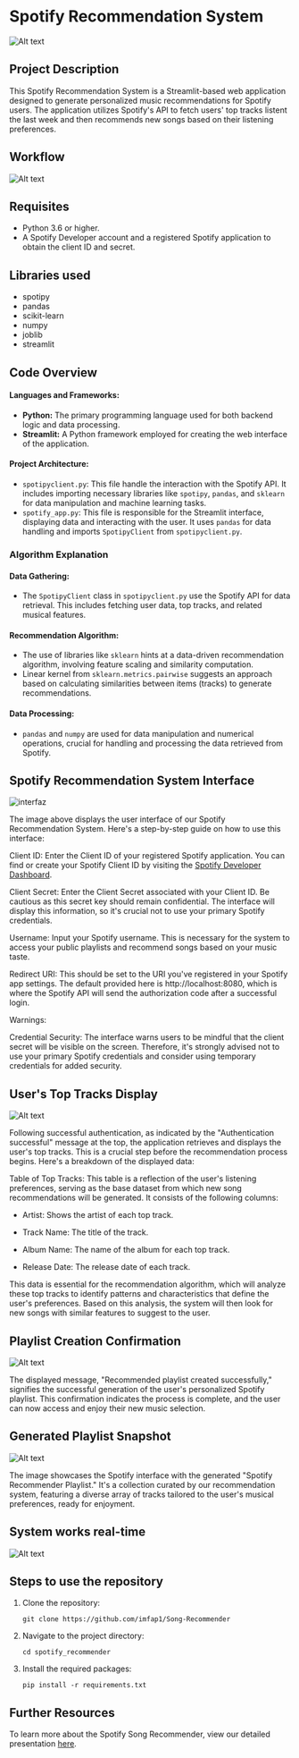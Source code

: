 # Spotify Recommendation System

![Alt text](https://github.com/imfap1/Song-Recommender/blob/main/image/Spotify%20Song%20Recommender.png?raw=true)

## Project Description
This Spotify Recommendation System is a Streamlit-based web application designed to generate personalized music recommendations for Spotify users. The application utilizes Spotify's API to fetch users' top tracks listent the last week and then recommends new songs based on their listening preferences.

## Workflow

![Alt text](https://github.com/imfap1/Song-Recommender/blob/main/image/workflow.png?raw=true)

## Requisites
- Python 3.6 or higher.
- A Spotify Developer account and a registered Spotify application to obtain the client ID and secret.

## Libraries used
- spotipy
- pandas
- scikit-learn
- numpy
- joblib
- streamlit

## Code Overview

#### Languages and Frameworks:
- **Python:** The primary programming language used for both backend logic and data processing.
- **Streamlit:** A Python framework employed for creating the web interface of the application.

#### Project Architecture:
- `spotipyclient.py`: This file handle the interaction with the Spotify API. It includes importing necessary libraries like `spotipy`, `pandas`, and `sklearn` for data manipulation and machine learning tasks.
- `spotify_app.py`: This file is responsible for the Streamlit interface, displaying data and interacting with the user. It uses `pandas` for data handling and imports `SpotipyClient` from `spotipyclient.py`.

### Algorithm Explanation

#### Data Gathering:
- The `SpotipyClient` class in `spotipyclient.py` use the Spotify API for data retrieval. This includes fetching user data, top tracks, and related musical features.

#### Recommendation Algorithm:
- The use of libraries like `sklearn` hints at a data-driven recommendation algorithm, involving feature scaling and similarity computation.
- Linear kernel from `sklearn.metrics.pairwise` suggests an approach based on calculating similarities between items (tracks) to generate recommendations.

#### Data Processing:
- `pandas` and `numpy` are used for data manipulation and numerical operations, crucial for handling and processing the data retrieved from Spotify.

## Spotify Recommendation System Interface

![interfaz](https://github.com/imfap1/Song-Recommender/blob/main/image/4.png?raw=true)

The image above displays the user interface of our Spotify Recommendation System. Here's a step-by-step guide on how to use this interface:

Client ID: Enter the Client ID of your registered Spotify application. You can find or create your Spotify Client ID by visiting the [Spotify Developer Dashboard](https://developer.spotify.com/dashboard/).

Client Secret: Enter the Client Secret associated with your Client ID. Be cautious as this secret key should remain confidential. The interface will display this information, so it's crucial not to use your primary Spotify credentials.

Username: Input your Spotify username. This is necessary for the system to access your public playlists and recommend songs based on your music taste.

Redirect URI: This should be set to the URI you've registered in your Spotify app settings. The default provided here is http://localhost:8080, which is where the Spotify API will send the authorization code after a successful login.

Warnings:

Credential Security: The interface warns users to be mindful that the client secret will be visible on the screen. Therefore, it's strongly advised not to use your primary Spotify credentials and consider using temporary credentials for added security.

## User's Top Tracks Display

![Alt text](https://github.com/imfap1/Song-Recommender/blob/main/image/5.png?raw=true)

Following successful authentication, as indicated by the "Authentication successful" message at the top, the application retrieves and displays the user's top tracks. This is a crucial step before the recommendation process begins. Here's a breakdown of the displayed data:

Table of Top Tracks: This table is a reflection of the user's listening preferences, serving as the base dataset from which new song recommendations will be generated. It consists of the following columns:

- Artist: Shows the artist of each top track.

- Track Name: The title of the track.

- Album Name: The name of the album for each top track.

- Release Date: The release date of each track.

This data is essential for the recommendation algorithm, which will analyze these top tracks to identify patterns and characteristics that define the user's preferences. Based on this analysis, the system will then look for new songs with similar features to suggest to the user.

## Playlist Creation Confirmation

![Alt text](https://github.com/imfap1/Song-Recommender/blob/main/image/6.png?raw=true)

The displayed message, "Recommended playlist created successfully," signifies the successful generation of the user's personalized Spotify playlist. This confirmation indicates the process is complete, and the user can now access and enjoy their new music selection.

## Generated Playlist Snapshot

![Alt text](https://github.com/imfap1/Song-Recommender/blob/main/image/7.png?raw=true)

The image showcases the Spotify interface with the generated "Spotify Recommender Playlist." It's a collection curated by our recommendation system, featuring a diverse array of tracks tailored to the user's musical preferences, ready for enjoyment.

## System works real-time

![Alt text](https://github.com/imfap1/Song-Recommender/blob/main/image/ezgif-5-3e174bd2bd.gif?raw=true)

## Steps to use the repository
1. Clone the repository:
   ```
   git clone https://github.com/imfap1/Song-Recommender
   ```
2. Navigate to the project directory:
   ```
   cd spotify_recommender
   ```
3. Install the required packages:
   ```
   pip install -r requirements.txt
   ```

## Further Resources
To learn more about the Spotify Song Recommender, view our detailed presentation [here](https://www.canva.com/design/DAF2JyNuAtg/VUXhy6oFqifRRDxRUt8r3w/edit).
